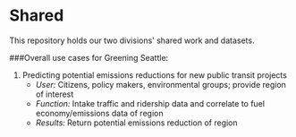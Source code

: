 # Shared
This repository holds our two divisions' shared work and datasets.

###Overall use cases for Greening Seattle:

  1. Predicting potential emissions reductions for new public transit projects
     * _User:_ Citizens, policy makers, environmental groups; provide region of interest
     * _Function:_ Intake traffic and ridership data and correlate to fuel economy/emissions data of region
     * _Results:_ Return potential emissions reduction of region 
